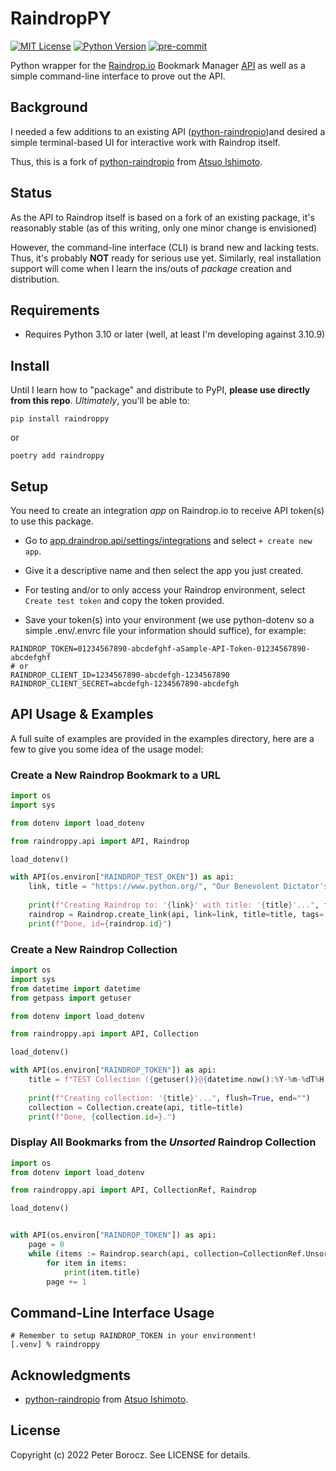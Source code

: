 
# RaindropPY

[![MIT License](https://img.shields.io/badge/License-MIT-green.svg)](https://choosealicense.com/licenses/mit/)
[![Python Version](https://img.shields.io/badge/python-3.10+-green)](https://www.python.org/)
[![pre-commit](https://img.shields.io/badge/pre--commit-enabled-brightgreen?logo=pre-commit)](https://github.com/pre-commit/pre-commit)

Python wrapper for the [Raindrop.io](https://raindrop.io) Bookmark Manager [API](https://developer.raindrop.io/) as well as a simple command-line interface to prove out the API.

## Background

I needed a few additions to an existing API ([python-raindropio](https://github.com/atsuoishimoto/python-raindropio))and desired a simple terminal-based UI for interactive work with Raindrop itself.

Thus, this is a fork of [python-raindropio](https://github.com/atsuoishimoto/python-raindropio) from [Atsuo Ishimoto](https://github.com/atsuoishimoto). 

## Status

As the API to Raindrop itself is based on a fork of an existing package, it's reasonably stable (as of this writing, only one minor change is envisioned)

However, the command-line interface (CLI) is brand new and lacking tests. Thus, it's probably **NOT** ready for serious use yet. Similarly, real installation support will come when I learn the ins/outs of _package_ creation and distribution.

## Requirements

- Requires Python 3.10 or later (well, at least I'm developing against 3.10.9)


## Install

Until I learn how to "package" and distribute to PyPI, **please use directly from this repo**. _Ultimately_, you'll be able to:

```shell
pip install raindroppy
```

or 

```shell
poetry add raindroppy
```

## Setup

You need to create an integration _app_ on Raindrop.io to receive API token(s) to use this package.

- Go to [app.draindrop.api/settings/integrations](https://app.raindrop.io/settings/integrations) and select `+ create new app`.

- Give it a descriptive name and then select the app you just created. 

- For testing and/or to only access your Raindrop environment, select `Create test token` and copy the token provided.

- Save your token(s) into your environment (we use python-dotenv so a simple .env/.envrc file your information should suffice), for example:
```
RAINDROP_TOKEN=01234567890-abcdefghf-aSample-API-Token-01234567890-abcdefghf
# or
RAINDROP_CLIENT_ID=1234567890-abcdefgh-1234567890
RAINDROP_CLIENT_SECRET=abcdefgh-1234567890-abcdefgh
```

## API Usage & Examples

A full suite of examples are provided in the examples directory, here are a few to give you some idea of the usage model:

### Create a New Raindrop Bookmark to a URL

```python
import os
import sys

from dotenv import load_dotenv

from raindroppy.api import API, Raindrop

load_dotenv()

with API(os.environ["RAINDROP_TEST_OKEN"]) as api:
    link, title = "https://www.python.org/", "Our Benevolent Dictator's Creation"
    
    print(f"Creating Raindrop to: '{link}' with title: '{title}'...", flush=True, end="")
    raindrop = Raindrop.create_link(api, link=link, title=title, tags=["abc", "def"])
    print(f"Done, id={raindrop.id}")
```

### Create a New Raindrop Collection

```python
import os
import sys
from datetime import datetime
from getpass import getuser

from dotenv import load_dotenv

from raindroppy.api import API, Collection

load_dotenv()

with API(os.environ["RAINDROP_TOKEN"]) as api:
    title = f"TEST Collection ({getuser()}@{datetime.now():%Y-%m-%dT%H:%M:%S})"
    
    print(f"Creating collection: '{title}'...", flush=True, end="")
    collection = Collection.create(api, title=title)
    print(f"Done, {collection.id=}.")
```

### Display All Bookmarks from the *Unsorted* Raindrop Collection

```python
import os
from dotenv import load_dotenv

from raindroppy.api import API, CollectionRef, Raindrop

load_dotenv()


with API(os.environ["RAINDROP_TOKEN"]) as api:
    page = 0
    while (items := Raindrop.search(api, collection=CollectionRef.Unsorted, page=page)):
        for item in items:
            print(item.title)
        page += 1
```

## Command-Line Interface Usage

```shell
# Remember to setup RAINDROP_TOKEN in your environment!
[.venv] % raindroppy
```

## Acknowledgments

- [python-raindropio](https://github.com/atsuoishimoto/python-raindropio) from [Atsuo Ishimoto](https://github.com/atsuoishimoto).


## License

Copyright (c) 2022 Peter Borocz. See LICENSE for details.
